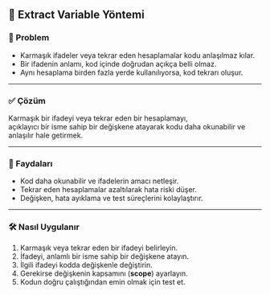 ## 🧩 Extract Variable Yöntemi

### 🐞 Problem

- Karmaşık ifadeler veya tekrar eden hesaplamalar kodu anlaşılmaz kılar.
- Bir ifadenin anlamı, kod içinde doğrudan açıkça belli olmaz.
- Aynı hesaplama birden fazla yerde kullanılıyorsa, kod tekrarı oluşur.

---

### ✅ Çözüm

Karmaşık bir ifadeyi veya tekrar eden bir hesaplamayı,  
açıklayıcı bir isme sahip bir değişkene atayarak kodu daha okunabilir ve anlaşılır hale getirmek.

---

### 🌱 Faydaları

- Kod daha okunabilir ve ifadelerin amacı netleşir.
- Tekrar eden hesaplamalar azaltılarak hata riski düşer.
- Değişken, hata ayıklama ve test süreçlerini kolaylaştırır.

---

### 🛠️ Nasıl Uygulanır

1. Karmaşık veya tekrar eden bir ifadeyi belirleyin.
2. İfadeyi, anlamlı bir isme sahip bir değişkene atayın.
3. İlgili ifadeyi kodda değişkenle değiştirin.
4. Gerekirse değişkenin kapsamını (**scope**) ayarlayın.
5. Kodun doğru çalıştığından emin olmak için test et.
